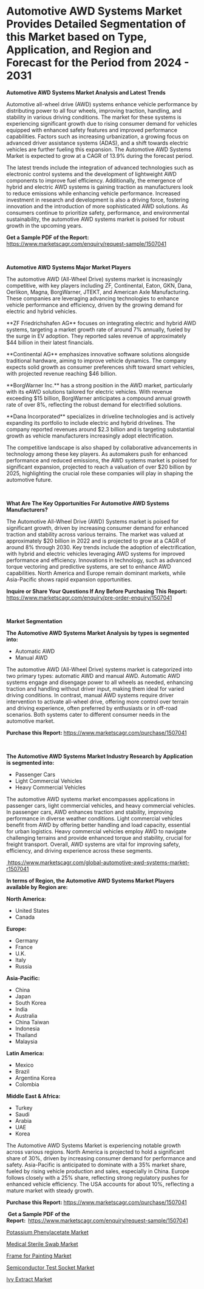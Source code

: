 <p><h1>Automotive AWD Systems Market Provides Detailed Segmentation of this Market based on Type, Application, and Region and Forecast for the Period from 2024 - 2031</h1></p><p><strong>Automotive AWD Systems Market Analysis and Latest Trends</strong></p>
<p><p>Automotive all-wheel drive (AWD) systems enhance vehicle performance by distributing power to all four wheels, improving traction, handling, and stability in various driving conditions. The market for these systems is experiencing significant growth due to rising consumer demand for vehicles equipped with enhanced safety features and improved performance capabilities. Factors such as increasing urbanization, a growing focus on advanced driver assistance systems (ADAS), and a shift towards electric vehicles are further fueling this expansion. The Automotive AWD Systems Market is expected to grow at a CAGR of 13.9% during the forecast period. </p><p>The latest trends include the integration of advanced technologies such as electronic control systems and the development of lightweight AWD components to improve fuel efficiency. Additionally, the emergence of hybrid and electric AWD systems is gaining traction as manufacturers look to reduce emissions while enhancing vehicle performance. Increased investment in research and development is also a driving force, fostering innovation and the introduction of more sophisticated AWD solutions. As consumers continue to prioritize safety, performance, and environmental sustainability, the automotive AWD systems market is poised for robust growth in the upcoming years.</p></p>
<p><strong>Get a Sample PDF of the Report:&nbsp;</strong> <a href="https://www.marketscagr.com/enquiry/request-sample/1507041">https://www.marketscagr.com/enquiry/request-sample/1507041</a></p>
<p>&nbsp;</p>
<p><strong>Automotive AWD Systems Major Market Players</strong></p>
<p><p>The automotive AWD (All-Wheel Drive) systems market is increasingly competitive, with key players including ZF, Continental, Eaton, GKN, Dana, Oerlikon, Magna, BorgWarner, JTEKT, and American Axle Manufacturing. These companies are leveraging advancing technologies to enhance vehicle performance and efficiency, driven by the growing demand for electric and hybrid vehicles.</p><p>**ZF Friedrichshafen AG** focuses on integrating electric and hybrid AWD systems, targeting a market growth rate of around 7% annually, fueled by the surge in EV adoption. They reported sales revenue of approximately $44 billion in their latest financials.</p><p>**Continental AG** emphasizes innovative software solutions alongside traditional hardware, aiming to improve vehicle dynamics. The company expects solid growth as consumer preferences shift toward smart vehicles, with projected revenue reaching $46 billion.</p><p>**BorgWarner Inc.** has a strong position in the AWD market, particularly with its eAWD solutions tailored for electric vehicles. With revenue exceeding $15 billion, BorgWarner anticipates a compound annual growth rate of over 8%, reflecting the robust demand for electrified solutions.</p><p>**Dana Incorporated** specializes in driveline technologies and is actively expanding its portfolio to include electric and hybrid drivelines. The company reported revenues around $2.3 billion and is targeting substantial growth as vehicle manufacturers increasingly adopt electrification.</p><p>The competitive landscape is also shaped by collaborative advancements in technology among these key players. As automakers push for enhanced performance and reduced emissions, the AWD systems market is poised for significant expansion, projected to reach a valuation of over $20 billion by 2025, highlighting the crucial role these companies will play in shaping the automotive future.</p></p>
<p>&nbsp;</p>
<p><strong>What Are The Key Opportunities For Automotive AWD Systems Manufacturers?</strong></p>
<p><p>The Automotive All-Wheel Drive (AWD) Systems market is poised for significant growth, driven by increasing consumer demand for enhanced traction and stability across various terrains. The market was valued at approximately $20 billion in 2022 and is projected to grow at a CAGR of around 8% through 2030. Key trends include the adoption of electrification, with hybrid and electric vehicles leveraging AWD systems for improved performance and efficiency. Innovations in technology, such as advanced torque vectoring and predictive systems, are set to enhance AWD capabilities. North America and Europe remain dominant markets, while Asia-Pacific shows rapid expansion opportunities.</p></p>
<p><strong>Inquire or Share Your Questions If Any Before Purchasing This Report:</strong> <a href="https://www.marketscagr.com/enquiry/pre-order-enquiry/1507041">https://www.marketscagr.com/enquiry/pre-order-enquiry/1507041</a></p>
<p>&nbsp;</p>
<p><strong>Market Segmentation</strong></p>
<p><strong>The Automotive AWD Systems Market Analysis by types is segmented into:</strong></p>
<p><ul><li>Automatic AWD</li><li>Manual AWD</li></ul></p>
<p><p>The automotive AWD (All-Wheel Drive) systems market is categorized into two primary types: automatic AWD and manual AWD. Automatic AWD systems engage and disengage power to all wheels as needed, enhancing traction and handling without driver input, making them ideal for varied driving conditions. In contrast, manual AWD systems require driver intervention to activate all-wheel drive, offering more control over terrain and driving experience, often preferred by enthusiasts or in off-road scenarios. Both systems cater to different consumer needs in the automotive market.</p></p>
<p><strong>Purchase this Report:&nbsp;</strong><a href="https://www.marketscagr.com/purchase/1507041">https://www.marketscagr.com/purchase/1507041</a></p>
<p>&nbsp;</p>
<p><strong>The Automotive AWD Systems Market Industry Research by Application is segmented into:</strong></p>
<p><ul><li>Passenger Cars</li><li>Light Commercial Vehicles</li><li>Heavy Commercial Vehicles</li></ul></p>
<p><p>The automotive AWD systems market encompasses applications in passenger cars, light commercial vehicles, and heavy commercial vehicles. In passenger cars, AWD enhances traction and stability, improving performance in diverse weather conditions. Light commercial vehicles benefit from AWD by offering better handling and load capacity, essential for urban logistics. Heavy commercial vehicles employ AWD to navigate challenging terrains and provide enhanced torque and stability, crucial for freight transport. Overall, AWD systems are vital for improving safety, efficiency, and driving experience across these segments.</p></p>
<p><a href="https://www.marketscagr.com/global-automotive-awd-systems-market-r1507041">&nbsp;https://www.marketscagr.com/global-automotive-awd-systems-market-r1507041</a></p>
<p><strong>In terms of Region, the Automotive AWD Systems Market Players available by Region are:</strong></p>
<p>
    <p> <strong> North America: </strong>
        <ul>
            <li>United States</li>
            <li>Canada</li>
        </ul>
        </p> 
    <p> <strong> Europe: </strong>
        <ul>
            <li>Germany</li>
            <li>France</li>
            <li>U.K.</li>
            <li>Italy</li>
            <li>Russia</li>
        </ul>
        </p> 
    <p> <strong> Asia-Pacific: </strong>
        <ul>
            <li>China</li>
            <li>Japan</li>
            <li>South Korea</li>
            <li>India</li>
            <li>Australia</li>
            <li>China Taiwan</li>
            <li>Indonesia</li>
            <li>Thailand</li>
            <li>Malaysia</li>
        </ul>
        </p> 
    <p> <strong> Latin America: </strong>
        <ul>
            <li>Mexico</li>
            <li>Brazil</li>
            <li>Argentina Korea</li>
            <li>Colombia</li>
        </ul>
        </p> 
    <p> <strong> Middle East & Africa: </strong>
        <ul>
            <li>Turkey</li>
            <li>Saudi</li>
            <li>Arabia</li>
            <li>UAE</li>
            <li>Korea</li>
        </ul>
    </p>
    </p>
<p><p>The Automotive AWD Systems Market is experiencing notable growth across various regions. North America is projected to hold a significant share of 30%, driven by increasing consumer demand for performance and safety. Asia-Pacific is anticipated to dominate with a 35% market share, fueled by rising vehicle production and sales, especially in China. Europe follows closely with a 25% share, reflecting strong regulatory pushes for enhanced vehicle efficiency. The USA accounts for about 10%, reflecting a mature market with steady growth.</p></p>
<p><strong>Purchase this Report: </strong><a href="https://www.marketscagr.com/purchase/1507041">https://www.marketscagr.com/purchase/1507041</a></p>
<p>&nbsp;<strong>Get a Sample PDF of the Report:&nbsp;&nbsp;</strong><a href="https://www.marketscagr.com/enquiry/request-sample/1507041">https://www.marketscagr.com/enquiry/request-sample/1507041</a></p>
<p><strong></strong></p>
<p><p><a href="https://medium.com/@rasheedbergstrom/how-regional-and-global-trends-are-shaping-the-potassium-phenylacetate-market-for-the-year-2024-80ebfdff73d8">Potassium Phenylacetate Market</a></p><p><a href="https://medium.com/@conjunktivitas3566/global-perspectives-on-medical-sterile-swab-market-trends-challenges-and-forecast-2024-2031-1a174b788ff8">Medical Sterile Swab Market</a></p><p><a href="https://issuu.com/reportprime-2/docs/frame-for-painting-market-size-2030_aa555357cf1967">Frame for Painting Market</a></p><p><a href="https://issuu.com/reportprime-2/docs/semiconductor-test-socket-market-si_fff84f6e059e21">Semiconductor Test Socket Market</a></p><p><a href="https://www.linkedin.com/pulse/future-innovation-global-ivy-extract-market-growth-opportunities-9a5ne?trackingId=Ogu%2BxmJuTg61AprseOOHqA%3D%3D">Ivy Extract Market</a></p></p>